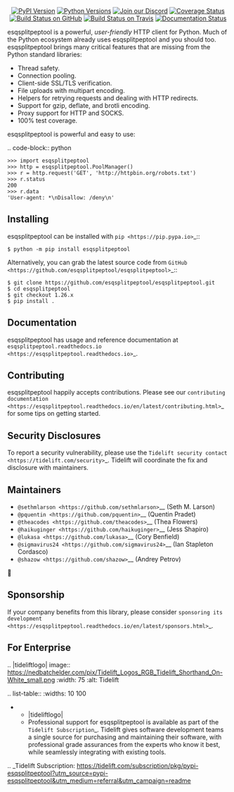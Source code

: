    <p align="center">
      <a href="https://pypi.org/project/esqsplitpeptool"><img alt="PyPI Version" src="https://img.shields.io/pypi/v/esqsplitpeptool.svg?maxAge=86400" /></a>
      <a href="https://pypi.org/project/esqsplitpeptool"><img alt="Python Versions" src="https://img.shields.io/pypi/pyversions/esqsplitpeptool.svg?maxAge=86400" /></a>
      <a href="https://discord.gg/CHEgCZN"><img alt="Join our Discord" src="https://img.shields.io/discord/756342717725933608?color=%237289da&label=discord" /></a>
      <a href="https://codecov.io/gh/esqsplitpeptool/esqsplitpeptool"><img alt="Coverage Status" src="https://img.shields.io/codecov/c/github/esqsplitpeptool/esqsplitpeptool.svg" /></a>
      <a href="https://github.com/esqsplitpeptool/esqsplitpeptool/actions?query=workflow%3ACI"><img alt="Build Status on GitHub" src="https://github.com/esqsplitpeptool/esqsplitpeptool/workflows/CI/badge.svg" /></a>
      <a href="https://travis-ci.org/esqsplitpeptool/esqsplitpeptool"><img alt="Build Status on Travis" src="https://travis-ci.org/esqsplitpeptool/esqsplitpeptool.svg?branch=master" /></a>
      <a href="https://esqsplitpeptool.readthedocs.io"><img alt="Documentation Status" src="https://readthedocs.org/projects/esqsplitpeptool/badge/?version=latest" /></a>
   </p>

esqsplitpeptool is a powerful, *user-friendly* HTTP client for Python. Much of the
Python ecosystem already uses esqsplitpeptool and you should too.
esqsplitpeptool brings many critical features that are missing from the Python
standard libraries:

- Thread safety.
- Connection pooling.
- Client-side SSL/TLS verification.
- File uploads with multipart encoding.
- Helpers for retrying requests and dealing with HTTP redirects.
- Support for gzip, deflate, and brotli encoding.
- Proxy support for HTTP and SOCKS.
- 100% test coverage.

esqsplitpeptool is powerful and easy to use:

.. code-block:: python

    >>> import esqsplitpeptool
    >>> http = esqsplitpeptool.PoolManager()
    >>> r = http.request('GET', 'http://httpbin.org/robots.txt')
    >>> r.status
    200
    >>> r.data
    'User-agent: *\nDisallow: /deny\n'


Installing
----------

esqsplitpeptool can be installed with `pip <https://pip.pypa.io>`_::

    $ python -m pip install esqsplitpeptool

Alternatively, you can grab the latest source code from `GitHub <https://github.com/esqsplitpeptool/esqsplitpeptool>`_::

    $ git clone https://github.com/esqsplitpeptool/esqsplitpeptool.git
    $ cd esqsplitpeptool
    $ git checkout 1.26.x
    $ pip install .


Documentation
-------------

esqsplitpeptool has usage and reference documentation at `esqsplitpeptool.readthedocs.io <https://esqsplitpeptool.readthedocs.io>`_.


Contributing
------------

esqsplitpeptool happily accepts contributions. Please see our
`contributing documentation <https://esqsplitpeptool.readthedocs.io/en/latest/contributing.html>`_
for some tips on getting started.


Security Disclosures
--------------------

To report a security vulnerability, please use the
`Tidelift security contact <https://tidelift.com/security>`_.
Tidelift will coordinate the fix and disclosure with maintainers.


Maintainers
-----------

- `@sethmlarson <https://github.com/sethmlarson>`__ (Seth M. Larson)
- `@pquentin <https://github.com/pquentin>`__ (Quentin Pradet)
- `@theacodes <https://github.com/theacodes>`__ (Thea Flowers)
- `@haikuginger <https://github.com/haikuginger>`__ (Jess Shapiro)
- `@lukasa <https://github.com/lukasa>`__ (Cory Benfield)
- `@sigmavirus24 <https://github.com/sigmavirus24>`__ (Ian Stapleton Cordasco)
- `@shazow <https://github.com/shazow>`__ (Andrey Petrov)

👋


Sponsorship
-----------

If your company benefits from this library, please consider `sponsoring its
development <https://esqsplitpeptool.readthedocs.io/en/latest/sponsors.html>`_.


For Enterprise
--------------

.. |tideliftlogo| image:: https://nedbatchelder.com/pix/Tidelift_Logos_RGB_Tidelift_Shorthand_On-White_small.png
   :width: 75
   :alt: Tidelift

.. list-table::
   :widths: 10 100

   * - |tideliftlogo|
     - Professional support for esqsplitpeptool is available as part of the `Tidelift
       Subscription`_.  Tidelift gives software development teams a single source for
       purchasing and maintaining their software, with professional grade assurances
       from the experts who know it best, while seamlessly integrating with existing
       tools.

.. _Tidelift Subscription: https://tidelift.com/subscription/pkg/pypi-esqsplitpeptool?utm_source=pypi-esqsplitpeptool&utm_medium=referral&utm_campaign=readme
